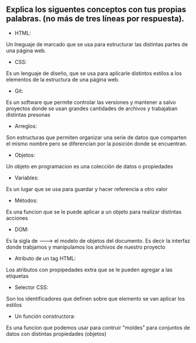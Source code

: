 ## Explica los siguentes conceptos con tus propias palabras. (no más de tres líneas por respuesta).

* HTML:

Un lneguaje de marcado que se usa para estructurar las distintas partes de una página web.

* CSS:

Es un lenguaje de diseño, que se usa para aplicarle distintos estilos a los elementos de la estructura de una página web.

* Git:

Es un software que permite controlar las versiones y mantener a salvo proyectos donde se usan grandes cantidades de archivos y trabajaban distintas presonas

* Arreglos:

Son estructuras que permiten organizar una serie de datos que comparten el mismo nombre pero se diferencian por la posición donde se encuentran.

* Objetos:

Un objeto en programacion es una colección de datos o propiedades

* Variables:

Es un lugar que se usa para guardar y hacer referencia a otro valor

* Métodos:

Es una funcion que se le puede aplicar a un objeto para realizar distintas acciones

* DOM:

Es la sigla de ---> el modelo de objetos del documento. Es decir la interfaz donde trabjamos y manipulamos los archivos de nuestro proyecto

* Atributo de un tag HTML:

Los atributos con propipedades extra que se le pueden agregar a las etiquetas

* Selector CSS:

Son los identificadores que definen sobre que elemento se van aplicar los estilos

* Un función constructora:

Es una funcion que podemos usar para contruir "moldes" para conjuntos de datos con distintas propiedades (objetos)

